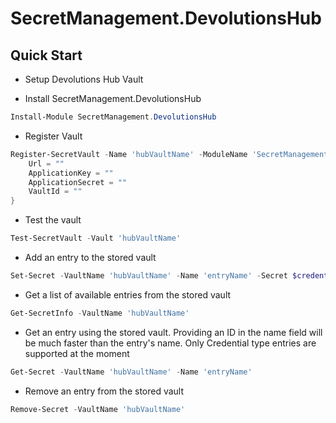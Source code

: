 # SecretManagement.DevolutionsHub

## Quick Start

* Setup Devolutions Hub Vault

* Install SecretManagement.DevolutionsHub 
```Powershell
Install-Module SecretManagement.DevolutionsHub
```

* Register Vault
```PowerShell
Register-SecretVault -Name 'hubVaultName' -ModuleName 'SecretManagement.DevolutionsHub' -VaultParameters @{
    Url = ""
    ApplicationKey = ""
    ApplicationSecret = ""
    VaultId = ""
}
```

* Test the vault
```PowerShell
Test-SecretVault -Vault 'hubVaultName'
```

* Add an entry to the stored vault
```PowerShell
Set-Secret -VaultName 'hubVaultName' -Name 'entryName' -Secret $credentials
```

* Get a list of available entries from the stored vault
```PowerShell
Get-SecretInfo -VaultName 'hubVaultName'
```

* Get an entry using the stored vault. Providing an ID in the name field will be much faster than the entry's name. Only Credential type entries are supported at the moment
```PowerShell
Get-Secret -VaultName 'hubVaultName' -Name 'entryName'
```

* Remove an entry from the stored vault
```PowerShell
Remove-Secret -VaultName 'hubVaultName'
```
